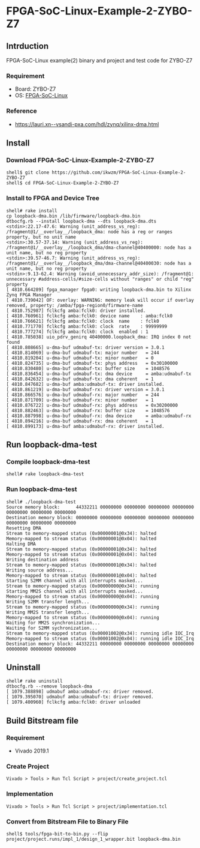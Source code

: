 FPGA-SoC-Linux-Example-2-ZYBO-Z7
================================

## Intrduction

FPGA-SoC-Linux example(2) binary and project and test code for ZYBO-Z7

### Requirement

* Board: ZYBO-Z7
* OS: [FPGA-SoC-Linux](https://github.com/ikwzm/FPGA-SoC-Linux.git)

### Reference

* https://lauri.xn--vsandi-pxa.com/hdl/zynq/xilinx-dma.html

## Install

### Download FPGA-SoC-Linux-Example-2-ZYBO-Z7

```
shell$ git clone https://github.com/ikwzm/FPGA-SoC-Linux-Example-2-ZYBO-Z7
shell$ cd FPGA-SoC-Linux-Example-2-ZYBO-Z7
```

### Install to FPGA and Device Tree

```
shell# rake install
cp loopback-dma.bin /lib/firmware/loopback-dma.bin
dtbocfg.rb --install loopback-dma --dts loopback-dma.dts
<stdin>:22.17-47.6: Warning (unit_address_vs_reg): /fragment@1/__overlay__/loopback_dma: node has a reg or ranges property, but no unit name
<stdin>:30.57-37.14: Warning (unit_address_vs_reg): /fragment@1/__overlay__/loopback_dma/dma-channel@40400000: node has a unit name, but no reg property
<stdin>:39.57-46.7: Warning (unit_address_vs_reg): /fragment@1/__overlay__/loopback_dma/dma-channel@40400030: node has a unit name, but no reg property
<stdin>:9.13-62.4: Warning (avoid_unnecessary_addr_size): /fragment@1: unnecessary #address-cells/#size-cells without "ranges" or child "reg" property
[ 4810.664289] fpga_manager fpga0: writing loopback-dma.bin to Xilinx Zynq FPGA Manager
[ 4810.739042] OF: overlay: WARNING: memory leak will occur if overlay removed, property: /amba/fpga-region0/firmware-name
[ 4810.752987] fclkcfg amba:fclk0: driver installed.
[ 4810.760961] fclkcfg amba:fclk0: device name    : amba:fclk0
[ 4810.766621] fclkcfg amba:fclk0: clock  name    : fclk0
[ 4810.771770] fclkcfg amba:fclk0: clock  rate    : 99999999
[ 4810.777274] fclkcfg amba:fclk0: clock  enabled : 1
[ 4810.785038] uio_pdrv_genirq 40400000.loopback_dma: IRQ index 0 not found
[ 4810.808665] u-dma-buf udmabuf-tx: driver version = 3.0.1
[ 4810.814069] u-dma-buf udmabuf-tx: major number   = 244
[ 4810.819204] u-dma-buf udmabuf-tx: minor number   = 0
[ 4810.824735] u-dma-buf udmabuf-tx: phys address   = 0x30100000
[ 4810.830480] u-dma-buf udmabuf-tx: buffer size    = 1048576
[ 4810.836454] u-dma-buf udmabuf-tx: dma device     = amba:udmabuf-tx
[ 4810.842632] u-dma-buf udmabuf-tx: dma coherent   = 1
[ 4810.847682] u-dma-buf amba:udmabuf-tx: driver installed.
[ 4810.861219] u-dma-buf udmabuf-rx: driver version = 3.0.1
[ 4810.866576] u-dma-buf udmabuf-rx: major number   = 244
[ 4810.871709] u-dma-buf udmabuf-rx: minor number   = 1
[ 4810.876722] u-dma-buf udmabuf-rx: phys address   = 0x30200000
[ 4810.882463] u-dma-buf udmabuf-rx: buffer size    = 1048576
[ 4810.887998] u-dma-buf udmabuf-rx: dma device     = amba:udmabuf-rx
[ 4810.894216] u-dma-buf udmabuf-rx: dma coherent   = 1
[ 4810.899173] u-dma-buf amba:udmabuf-rx: driver installed.
```

## Run loopback-dma-test

### Compile loopback-dma-test

```
shell# rake loopback-dma-test
```

### Run loopback-dma-test

```
shell# ./loopback-dma-test
Source memory block:      44332211 00000000 00000000 00000000 00000000 00000000 00000000 00000000
Destination memory block: 00000000 00000000 00000000 00000000 00000000 00000000 00000000 00000000
Resetting DMA
Stream to memory-mapped status (0x00000001@0x34): halted
Memory-mapped to stream status (0x00000001@0x04): halted
Halting DMA
Stream to memory-mapped status (0x00000001@0x34): halted
Memory-mapped to stream status (0x00000001@0x04): halted
Writing destination address
Stream to memory-mapped status (0x00000001@0x34): halted
Writing source address...
Memory-mapped to stream status (0x00000001@0x04): halted
Starting S2MM channel with all interrupts masked...
Stream to memory-mapped status (0x00000000@0x34): running
Starting MM2S channel with all interrupts masked...
Memory-mapped to stream status (0x00000000@0x04): running
Writing S2MM transfer length...
Stream to memory-mapped status (0x00000000@0x34): running
Writing MM2S transfer length...
Memory-mapped to stream status (0x00000000@0x04): running
Waiting for MM2S synchronization...
Waiting for S2MM sychronization...
Stream to memory-mapped status (0x00001002@0x34): running idle IOC_Irq
Memory-mapped to stream status (0x00001002@0x04): running idle IOC_Irq
Destination memory block: 44332211 00000000 00000000 00000000 00000000 00000000 00000000 00000000
```

## Uninstall

```
shell# rake uninstall
dtbocfg.rb --remove loopback-dma
[ 1079.388898] udmabuf amba:udmabuf-rx: driver removed.
[ 1079.395070] udmabuf amba:udmabuf-tx: driver removed.
[ 1079.400960] fclkcfg amba:fclk0: driver unloaded
```


## Build Bitstream file

### Requirement

* Vivado 2019.1

### Create Project

```
Vivado > Tools > Run Tcl Script > project/create_project.tcl
```

### Implementation

```
Vivado > Tools > Run Tcl Script > project/implementation.tcl
```

### Convert from Bitstream File to Binary File

```
shell$ tools/fpga-bit-to-bin.py --flip project/project.runs/impl_1/design_1_wrapper.bit loopback-dma.bin
```
